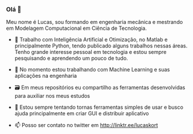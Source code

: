### Olá 👋

<!--
**LukeKort/LukeKort** is a ✨ _special_ ✨ repository because its `README.md` (this file) appears on your GitHub profile.

Here are some ideas to get you started:

- 🔭 I’m currently working on ...
- 🌱 I’m currently learning ...
- 👯 I’m looking to collaborate on ...
- 🤔 I’m looking for help with ...
- 💬 Ask me about ...
- 📫 How to reach me: ...
- 😄 Pronouns: ...
- ⚡ Fun fact: ...
-->


Meu nome é Lucas, sou formando em engenharia mecânica e mestrando em Modelagem Computacional em Ciência de Tecnologia.

- 🔭 Trabalho com Inteligência Artificial e Otimização, no Matlab e principalmente Python, tendo publicado alguns trabalhos nessas áreas.
Tenho grande interesse pessoal em tecnologia e estou sempre pesquisando e aprendendo um pouco de tudo.

- 🌱 No momento estou trabalhando com Machine Learning e suas aplicações na engenharia

- 🗃 Em meus repositórios eu compartilho as ferramentas desenvolvidas para auxiliar nos meus estudos

- 👯 Estou sempre tentando tornas ferramentas simples de usar e busco ajuda principalmente em criar GUI e distribuir aplicativo

- 📫 Posso ser contato no twitter em http://linktr.ee/lucaskort
